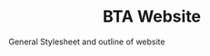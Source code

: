 <div align="center">
    <h1>BTA Website</h1>
</div>  
<p text-color="blue">
    General Stylesheet and outline of website
</p>
